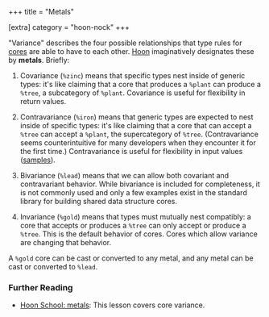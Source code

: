 +++
title = "Metals"

[extra]
category = "hoon-nock"
+++

"Variance" describes the four possible relationships that type rules for
[cores](/reference/glossary/core) are able to have to each other.
[Hoon](/reference/glossary/hoon) imaginatively designates these by **metals**.
Briefly:

1. Covariance (`%zinc`) means that specific types nest inside of generic types:
   it's like claiming that a core that produces a `%plant` can produce a
   `%tree`, a subcategory of `%plant`. Covariance is useful for flexibility in
   return values.

2. Contravariance (`%iron`) means that generic types are expected to nest inside
   of specific types: it's like claiming that a core that can accept a `%tree`
   can accept a `%plant`, the supercategory of `%tree`. (Contravariance seems
   counterintuitive for many developers when they encounter it for the first
   time.) Contravariance is useful for flexibility in input values
   ([samples](/reference/glossary/sample)).

3. Bivariance (`%lead`) means that we can allow both covariant and contravariant
   behavior. While bivariance is included for completeness, it is not commonly
   used and only a few examples exist in the standard library for building
   shared data structure cores.

4. Invariance (`%gold`) means that types must mutually nest compatibly: a core
   that accepts or produces a `%tree` can only accept or produce a `%tree`. This
   is the default behavior of cores. Cores which allow variance are changing
   that behavior.

A `%gold` core can be cast or converted to any metal, and any metal can be cast
or converted to `%lead`.


### Further Reading

- [Hoon School: metals](/guides/core/hoon-school/R-metals): This lesson covers
  core variance.
